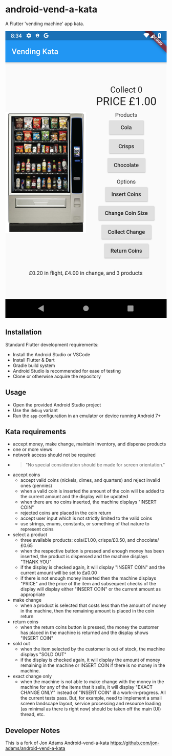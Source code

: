 # android-vend-a-kata

A Flutter 'vending machine' app kata.

![sample screenshot](screenshot.png)

## Installation

Standard Flutter development requirements:

* Install the Android Studio or VSCode
* Install Flutter & Dart
* Gradle build system
* Android Studio is recommended for ease of testing
* Clone or otherwise acquire the repository

## Usage

* Open the provided Android Studio project
* Use the `debug` variant
* Run the `app` configuration in an emulator or device running Android 7+

## Kata requirements

* accept money, make change, maintain inventory, and dispense products
* one or more views
* network access should not be required
* > "No special consideration should be made for screen orientation."
* accept coins
  * accept valid coins (nickels, dimes, and quarters) and reject invalid ones (pennies)
  * when a valid coin is inserted the amount of the coin will be added to the current amount and the display will be updated
  * when there are no coins inserted, the machine displays "INSERT COIN"
  * rejected coins are placed in the coin return
  * accept user input which is not strictly limited to the valid coins
  * use strings, enums, constants, or something of that nature to represent coins
* select a product
  * three available products: cola/£1.00, crisps/£0.50, and chocolate/£0.65
  * when the respective button is pressed and enough money has been inserted, the product is dispensed and the machine displays "THANK YOU"
  * if the display is checked again, it will display "INSERT COIN" and the current amount will be set to £a0.00
  * if there is not enough money inserted then the machine displays "PRICE" and the price of the item and subsequent checks of the display will display either "INSERT COIN" or the current amount as appropriate
* make change
  * when a product is selected that costs less than the amount of money in the machine, then the remaining amount is placed in the coin return
* return coins
  * when the return coins button is pressed, the money the customer has placed in the machine is returned and the display shows "INSERT COIN"
* sold out
  * when the item selected by the customer is out of stock, the machine displays "SOLD OUT"
  * if the display is checked again, it will display the amount of money remaining in the machine or INSERT COIN if there is no money in the machine.
* exact change only
  * when the machine is not able to make change with the money in the machine for any of the items that it sells, it will display "EXACT CHANGE ONLY" instead of "INSERT COIN"
ill a work-in-progress. All the current tests pass. But, for example, need to implement a small screen landscape layout, service processing and resource loading (as minimal as there is right now) should be taken off the main (UI) thread, etc.

## Developer Notes
This is a fork of Jon Adams Android-vend-a-kata
https://github.com/jon-adams/android-vend-a-kata
